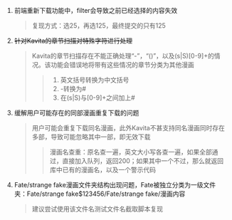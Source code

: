 1. 前端重新下载功能中，filter会导致之前已经选择的内容失效 
    >复现方式：选25，再选125，最终提交的只有125
2. ~~针对Kavita的章节扫描对特殊字符进行处理~~
    >Kavita的章节扫描存在不能正确处理“-”，“()”，以及(s|S)[0-9]+的情况。该功能会错误地将带有这些情况的章节分类为其他漫画
    >>1. 英文括号转换为中文括号
    >>2. -转换为#
    >>3. 在(s|S)与[0-9]+之间加上#
3. 缓解用户可能存在的同部漫画重复下载的问题
    >用户可能会重复下载同名漫画，此外Kavita不甚支持同名漫画同时存在多部，导致可能忽略其中一部，即无效下载
    >>漫画名查重：原名查一遍，英文大小写各查一遍，如果全部通过，直接加入队列，返回200；如果其中一个不过，那么就返回库中已有的漫画名，以及一个警示代码
4. Fate/strange fake漫画文件夹结构出现问题，Fate被独立分类为一级文件夹：Fate/strange fake$123456/Fate/strange fake/漫画内容
   >建议尝试使用该文件名测试文件名截取脚本复现
